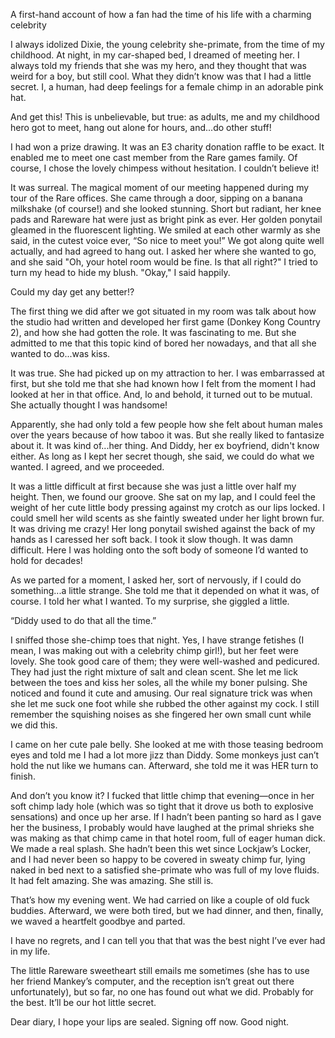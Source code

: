 A first-hand account of how a fan had the time of his life with a charming celebrity



I always idolized Dixie, the young celebrity she-primate, from the time of my childhood.
At night, in my car-shaped bed, I dreamed of meeting her. I always told my friends that
she was my hero, and they thought that was weird for a boy, but still cool. What they
didn’t know was that I had a little secret. I, a human, had deep feelings for a female
chimp in an adorable pink hat.

And get this! This is unbelievable, but true: as adults, me and my childhood hero got to
meet, hang out alone for hours, and...do other stuff!

I had won a prize drawing. It was an E3 charity donation raffle to be exact. It enabled
me to meet one cast member from the Rare games family. Of course, I chose the lovely
chimpess without hesitation. I couldn’t believe it!

It was surreal. The magical moment of our meeting happened during my tour
of the Rare offices. She came through a door, sipping on a banana milkshake (of
course!) and she looked stunning. Short but radiant, her knee pads and Rareware hat
were just as bright pink as ever. Her golden ponytail gleamed in the fluorescent lighting.
We smiled at each other warmly as she said, in the cutest voice ever, “So nice to meet
you!” We got along quite well actually, and had agreed to hang out. I asked her
where she wanted to go, and she said "Oh, your hotel room would be fine. Is that
all right?" I tried to turn my head to hide my blush. "Okay," I said happily.

Could my day get any better!?

The first thing we did after we got situated in my room was talk about how the studio
had written and developed her first game (Donkey Kong Country 2), and how she had
gotten the role. It was fascinating to me. But she admitted to me that this topic kind of
bored her nowadays, and that all she wanted to do...was kiss.

It was true. She had picked up on my attraction to her. I was embarrassed at first, but
she told me that she had known how I felt from the moment I had looked at her in that
office. And, lo and behold, it turned out to be mutual. She actually thought I was
handsome!

Apparently, she had only told a few people how she felt about human males over
the years because of how taboo it was. But she really liked to fantasize about it.
It was kind of...her thing. And Diddy, her ex boyfriend, didn't know either. As long as I
kept her secret though, she said, we could do what we wanted. I agreed, and we proceeded.

It was a little difficult at first because she was just a little over half my height. Then, we
found our groove. She sat on my lap, and I could feel the weight of her cute little body
pressing against my crotch as our lips locked. I could smell her wild scents as she
faintly sweated under her light brown fur. It was driving me crazy! Her long ponytail
swished against the back of my hands as I caressed her soft back. I took it slow though.
It was damn difficult. Here I was holding onto the soft body of someone I’d wanted to
hold for decades!

As we parted for a moment, I asked her, sort of nervously, if I could do something...a
little strange. She told me that it depended on what it was, of course. I told her what I
wanted. To my surprise, she giggled a little.

“Diddy used to do that all the time.”

I sniffed those she-chimp toes that night. Yes, I have strange fetishes (I mean, I was
making out with a celebrity chimp girl!), but her feet were lovely. She took good care of
them; they were well-washed and pedicured. They had just the right mixture of salt and
clean scent. She let me lick between the toes and kiss her soles, all the while my boner
pulsing. She noticed and found it cute and amusing. Our real signature trick was when
she let me suck one foot while she rubbed the other against my cock. I still remember
the squishing noises as she fingered her own small cunt while we did this.

I came on her cute pale belly. She looked at me with those teasing bedroom eyes and
told me I had a lot more jizz than Diddy. Some monkeys just can’t hold the nut like we
humans can. Afterward, she told me it was HER turn to finish.

And don’t you know it? I fucked that little chimp that evening—once in her soft chimp
lady hole (which was so tight that it drove us both to explosive sensations) and once up
her arse. If I hadn’t been panting so hard as I gave her the business, I probably would
have laughed at the primal shrieks she was making as that chimp came in that hotel
room, full of eager human dick. We made a real splash. She hadn’t been this wet since
Lockjaw’s Locker, and I had never been so happy to be covered in sweaty chimp fur,
lying naked in bed next to a satisfied she-primate who was full of my love fluids. It had
felt amazing. She was amazing. She still is.

That’s how my evening went. We had carried on like a couple of old fuck buddies.
Afterward, we were both tired, but we had dinner, and then, finally, we waved a heartfelt
goodbye and parted.

I have no regrets, and I can tell you that that was the best night I’ve ever had in my life.

The little Rareware sweetheart still emails me sometimes (she has to use her friend
Mankey’s computer, and the reception isn’t great out there unfortunately), but so far, no
one has found out what we did. Probably for the best. It’ll be our hot little secret.

Dear diary, I hope your lips are sealed. Signing off now. Good night.